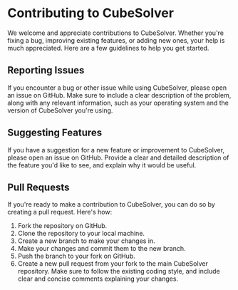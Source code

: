 # Contributing to CubeSolver
We welcome and appreciate contributions to CubeSolver. Whether you're fixing a bug, improving existing features, or adding new ones, your help is much appreciated. Here are a few guidelines to help you get started.

## Reporting Issues
If you encounter a bug or other issue while using CubeSolver, please open an issue on GitHub. Make sure to include a clear description of the problem, along with any relevant information, such as your operating system and the version of CubeSolver you're using.

## Suggesting Features
If you have a suggestion for a new feature or improvement to CubeSolver, please open an issue on GitHub. Provide a clear and detailed description of the feature you'd like to see, and explain why it would be useful.

## Pull Requests
If you're ready to make a contribution to CubeSolver, you can do so by creating a pull request. Here's how:

1. Fork the repository on GitHub.
2. Clone the repository to your local machine.
3. Create a new branch to make your changes in.
4. Make your changes and commit them to the new branch.
5. Push the branch to your fork on GitHub.
6. Create a new pull request from your fork to the main CubeSolver repository.
Make sure to follow the existing coding style, and include clear and concise comments explaining your changes.
